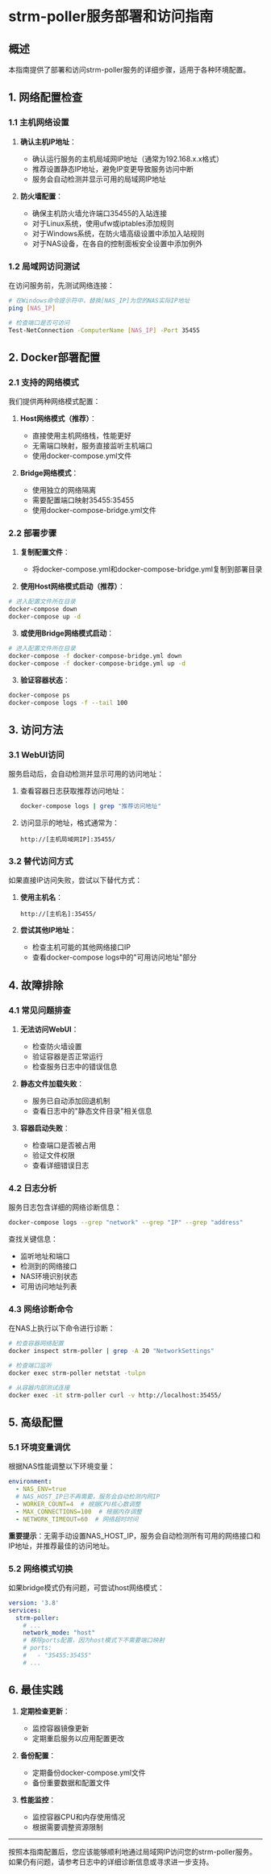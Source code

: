 # strm-poller服务部署和访问指南

## 概述

本指南提供了部署和访问strm-poller服务的详细步骤，适用于各种环境配置。

## 1. 网络配置检查

### 1.1 主机网络设置

1. **确认主机IP地址**：
   - 确认运行服务的主机局域网IP地址（通常为192.168.x.x格式）
   - 推荐设置静态IP地址，避免IP变更导致服务访问中断
   - 服务会自动检测并显示可用的局域网IP地址

2. **防火墙配置**：
   - 确保主机防火墙允许端口35455的入站连接
   - 对于Linux系统，使用ufw或iptables添加规则
   - 对于Windows系统，在防火墙高级设置中添加入站规则
   - 对于NAS设备，在各自的控制面板安全设置中添加例外

### 1.2 局域网访问测试

在访问服务前，先测试网络连接：

```bash
# 在Windows命令提示符中，替换[NAS_IP]为您的NAS实际IP地址
ping [NAS_IP]

# 检查端口是否可访问
Test-NetConnection -ComputerName [NAS_IP] -Port 35455
```

## 2. Docker部署配置

### 2.1 支持的网络模式

我们提供两种网络模式配置：

1. **Host网络模式（推荐）**：
   - 直接使用主机网络栈，性能更好
   - 无需端口映射，服务直接监听主机端口
   - 使用docker-compose.yml文件

2. **Bridge网络模式**：
   - 使用独立的网络隔离
   - 需要配置端口映射35455:35455
   - 使用docker-compose-bridge.yml文件

### 2.2 部署步骤

1. **复制配置文件**：
   - 将docker-compose.yml和docker-compose-bridge.yml复制到部署目录

2. **使用Host网络模式启动（推荐）**：

```bash
# 进入配置文件所在目录
docker-compose down
docker-compose up -d
```

3. **或使用Bridge网络模式启动**：

```bash
# 进入配置文件所在目录
docker-compose -f docker-compose-bridge.yml down
docker-compose -f docker-compose-bridge.yml up -d
```

3. **验证容器状态**：

```bash
docker-compose ps
docker-compose logs -f --tail 100
```

## 3. 访问方法

### 3.1 WebUI访问

服务启动后，会自动检测并显示可用的访问地址：

1. 查看容器日志获取推荐访问地址：
   ```bash
   docker-compose logs | grep "推荐访问地址"
   ```

2. 访问显示的地址，格式通常为：
   ```
   http://[主机局域网IP]:35455/
   ```

### 3.2 替代访问方式

如果直接IP访问失败，尝试以下替代方式：

1. **使用主机名**：
   ```
   http://[主机名]:35455/
   ```

2. **尝试其他IP地址**：
   - 检查主机可能的其他网络接口IP
   - 查看docker-compose logs中的"可用访问地址"部分

## 4. 故障排除

### 4.1 常见问题排查

1. **无法访问WebUI**：
   - 检查防火墙设置
   - 验证容器是否正常运行
   - 检查服务日志中的错误信息

2. **静态文件加载失败**：
   - 服务已自动添加回退机制
   - 查看日志中的"静态文件目录"相关信息

3. **容器启动失败**：
   - 检查端口是否被占用
   - 验证文件权限
   - 查看详细错误日志

### 4.2 日志分析

服务日志包含详细的网络诊断信息：

```bash
docker-compose logs --grep "network" --grep "IP" --grep "address"
```

查找关键信息：
- 监听地址和端口
- 检测到的网络接口
- NAS环境识别状态
- 可用访问地址列表

### 4.3 网络诊断命令

在NAS上执行以下命令进行诊断：

```bash
# 检查容器网络配置
docker inspect strm-poller | grep -A 20 "NetworkSettings"

# 检查端口监听
docker exec strm-poller netstat -tulpn

# 从容器内部测试连接
docker exec -it strm-poller curl -v http://localhost:35455/
```

## 5. 高级配置

### 5.1 环境变量调优

根据NAS性能调整以下环境变量：

```yaml
environment:
  - NAS_ENV=true
  # NAS_HOST_IP已不再需要，服务会自动检测内网IP
  - WORKER_COUNT=4  # 根据CPU核心数调整
  - MAX_CONNECTIONS=100  # 根据内存调整
  - NETWORK_TIMEOUT=60  # 网络超时时间
```

**重要提示**：无需手动设置NAS_HOST_IP，服务会自动检测所有可用的网络接口和IP地址，并推荐最佳的访问地址。

### 5.2 网络模式切换

如果bridge模式仍有问题，可尝试host网络模式：

```yaml
version: '3.8'
services:
  strm-poller:
    # ...
    network_mode: "host"
    # 移除ports配置，因为host模式下不需要端口映射
    # ports:
    #   - "35455:35455"
    # ...
```

## 6. 最佳实践

1. **定期检查更新**：
   - 监控容器镜像更新
   - 定期重启服务以应用配置更改

2. **备份配置**：
   - 定期备份docker-compose.yml文件
   - 备份重要数据和配置文件

3. **性能监控**：
   - 监控容器CPU和内存使用情况
   - 根据需要调整资源限制

---

按照本指南配置后，您应该能够顺利地通过局域网IP访问您的strm-poller服务。如果仍有问题，请参考日志中的详细诊断信息或寻求进一步支持。